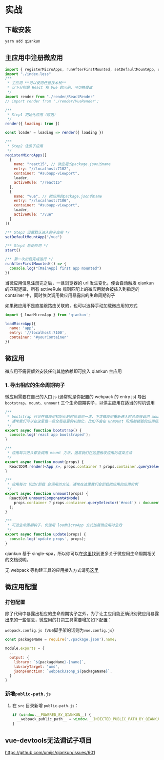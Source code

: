 # 实战

## 下载安装

```sh
yarn add qiankun 
```

## 主应用中注册微应用

```js
import { registerMicroApps, runAfterFirstMounted, setDefaultMountApp, start } from "qiankun"
import "./index.less"
/**
 * 主应用 **可以使用任意技术栈**
 * 以下分别是 React 和 Vue 的示例，可切换尝试
 */
import render from "./render/ReactRender"
// import render from './render/VueRender';

/**
 * Step1 初始化应用（可选）
 */
render({ loading: true })

const loader = loading => render({ loading })

/**
 * Step2 注册子应用
 */
registerMicroApps([
  {
    name: "react15", // 微应用的package.json的name
    entry: "//localhost:7102",
    container: "#subapp-viewport",
    loader,
    activeRule: "/react15"
  },
  {
    name: "vue", // 微应用的package.json的name
    entry: "//localhost:7106",
    container: "#subapp-viewport",
    loader,
    activeRule: "/vue"
  }
])

/** Step3 设置默认进入的子应用 */
setDefaultMountApp("/vue")

/** Step4 启动应用 */
start()

/** 第一次加载完成运行 */
runAfterFirstMounted(() => {
  console.log("[MainApp] first app mounted")
})
```

当微应用信息注册完之后，一旦浏览器的 url 发生变化，便会自动触发 qiankun 的匹配逻辑，所有 activeRule 规则匹配上的微应用就会被插入到指定的 container 中，同时依次调用微应用暴露出的生命周期钩子

如果微应用不是直接跟路由关联的，也可以选择手动加载微应用的方式

```js
import { loadMicroApp } from 'qiankun';

loadMicroApp({
  name: 'app',
  entry: '//localhost:7100',
  container: '#yourContainer'
})
```

## 微应用

微应用不需要额外安装任何其他依赖即可接入 qiankun 主应用

### 1. 导出相应的生命周期钩子

微应用需要在自己的入口 js (通常就是你配置的 webpack 的 entry js) 导出 `bootstrap`、`mount`、`unmount` 三个生命周期钩子，以供主应用在适当的时机调用

```jsx
/**
 * bootstrap 只会在微应用初始化的时候调用一次，下次微应用重新进入时会直接调用 mount 钩子，不会再重复触发 bootstrap。
 * 通常我们可以在这里做一些全局变量的初始化，比如不会在 unmount 阶段被销毁的应用级别的缓存等。
 */
export async function bootstrap() {
  console.log('react app bootstraped');
}

/**
 * 应用每次进入都会调用 mount 方法，通常我们在这里触发应用的渲染方法
 */
export async function mount(props) {
  ReactDOM.render(<App />, props.container ? props.container.querySelector('#root') : document.getElementById('root'));
}

/**
 * 应用每次 切出/卸载 会调用的方法，通常在这里我们会卸载微应用的应用实例
 */
export async function unmount(props) {
  ReactDOM.unmountComponentAtNode(
    props.container ? props.container.querySelector('#root') : document.getElementById('root'),
  );
}

/**
 * 可选生命周期钩子，仅使用 loadMicroApp 方式加载微应用时生效
 */
export async function update(props) {
  console.log('update props', props);
}
```

qiankun 基于 single-spa，所以你可以在[这里](https://single-spa.js.org/docs/building-applications.html#registered-application-lifecycle)找到更多关于微应用生命周期相关的文档说明。

无 webpack 等构建工具的应用接入方式请见[这里](https://qiankun.umijs.org/zh/guide/tutorial#非-webpack-构建的微应用)

## 微应用配置

### 打包配置

除了代码中暴露出相应的生命周期钩子之外，为了让主应用能正确识别微应用暴露出来的一些信息，微应用的打包工具需要增加如下配置：

`webpack.config.js`（vue脚手架的话则为`vue.config.js`）

```js
const packageName = require('./package.json').name;

module.exports = {
  ...
  output: {
    library: `${packageName}-[name]`,
    libraryTarget: 'umd',
    jsonpFunction: `webpackJsonp_${packageName}`,
  }
}
```

### 新增`public-path.js`

1. 在 `src` 目录新增 `public-path.js`：

   ```js
   if (window.__POWERED_BY_QIANKUN__) {
     __webpack_public_path__ = window.__INJECTED_PUBLIC_PATH_BY_QIANKUN__;
   }
   ```

## vue-devtools无法调试子项目 

https://github.com/umijs/qiankun/issues/601
